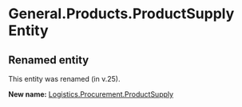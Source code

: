 # General.Products.ProductSupply Entity

## Renamed entity

This entity was renamed (in v.25).

**New name:** [Logistics.Procurement.ProductSupply](Logistics.Procurement.ProductSupply.md)
